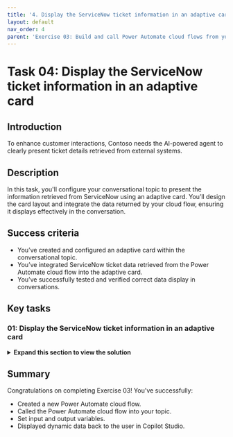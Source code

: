 ```yaml
---
title: '4. Display the ServiceNow ticket information in an adaptive card'
layout: default
nav_order: 4
parent: 'Exercise 03: Build and call Power Automate cloud flows from your agent'
---
```


# Task 04: Display the ServiceNow ticket information in an adaptive card

## Introduction

To enhance customer interactions, Contoso needs the AI-powered agent to clearly present ticket details retrieved from external systems.

## Description

In this task, you'll configure your conversational topic to present the information retrieved from ServiceNow using an adaptive card. You’ll design the card layout and integrate the data returned by your cloud flow, ensuring it displays effectively in the conversation.

## Success criteria

-   You’ve created and configured an adaptive card within the conversational topic.
-   You’ve integrated ServiceNow ticket data retrieved from the Power Automate cloud flow into the adaptive card.
-   You’ve successfully tested and verified correct data display in conversations.


## Key tasks

### 01: Display the ServiceNow ticket information in an adaptive card

<details markdown="block"> 
  <summary><strong>Expand this section to view the solution</strong></summary> 

1. Select the message in your **Message** node, then select the delete icon in the upper-right part of the node's text box. 

	![yvxebcmk.jpg](../../media/yvxebcmk.jpg)

1. In the **Message** node, select **Add**, then select **Adaptive card**.

	![4ay5kedf.jpg](../../media/4ay5kedf.jpg)

1. Select **JSON card**, then select **Formula** so that you can make the adaptive card dynamic and author it in the Power Fx language.

	![0y925b4k.jpg](../../media/0y925b4k.jpg)

1. Replace the text in the text box with this Power Fx formula which contains the references to the ServiceNow ticket information.

    ```json
    {
    type: "AdaptiveCard",
    version: "1.5",
    body: [
    	{
    	type: "ColumnSet",
    	columns: [
    		{
    		type: "Column",
    		width: "auto",
    		items: [
    			{
    			type: "Image",
    			url: "https://www.servicenow.com/community/s/legacyfs/online/avatars_servicenow/1f66cb9fdb3ee3c0107d5583ca961942.jpg",
    			size: "Small",
    			style: "Person"
    			}
    		]
    		},
    		{
    		type: "Column",
    		width: "stretch",
    		items: [
    			{
    			type: "TextBlock",
    			text: Topic.SNTicketInfoParsed.short_description,
    			weight: "Bolder",
    			size: "Large",
    			wrap: true,
    			color: "Attention",
    			horizontalAlignment: "Left"
    			}
    		],
    		verticalContentAlignment: "Center",
    		horizontalAlignment: "Center"
    		}
    	]
    	},
    	{
    	type: "TextBlock",
    	text: Topic.SNTicketInfoParsed.description,
    	weight: "Lighter",
    	wrap: true
    	},
    	{
    	type: "FactSet",
    	facts: [
    		{
    		title: "Number:",
    		value: Topic.SNTicketInfoParsed.number
    		},
    		{
    		title: "State:",
    		value: Topic.SNTicketInfoParsed.state
    		},
    		{
    		title: "Priority:",
    		value: Topic.SNTicketInfoParsed.priority
    		},
    		{
    		title: "Impact:",
    		value: Topic.SNTicketInfoParsed.impact
    		},
    		{
    		title: "Urgency:",
    		value: Topic.SNTicketInfoParsed.urgency
    		},
    		{
    		title: "Category:",
    		value: Topic.SNTicketInfoParsed.category
    		},
    		{
    		title: "Subcategory:",
    		value: Topic.SNTicketInfoParsed.subcategory
    		},
    		{
    		title: "Caller ID:",
    		value: Topic.SNTicketInfoParsed.caller_id
    		},
    		{
    		title: "Opened By:",
    		value: Topic.SNTicketInfoParsed.opened_by
    		},
    		{
    		title: "Opened At:",
    		value: Topic.SNTicketInfoParsed.opened_at
    		}
    	],
    	spacing: "Small"
    	},
    	{
    	type: "TextBlock",
    	text: "Comments and notes:",
    	weight: "Bolder",
    	size: "Medium",
    	wrap: true
    	},
    	{
    	type: "TextBlock",
    	text: Topic.SNTicketInfoParsed.comments_and_work_notes,
    	wrap: true,
    	size: "Small"
    	}
    ],
    actions: [
    	{
    	type: "Action.OpenUrl",
    	title: "Update Ticket",
    	url: "https://dev204932.service-now.com/nav_to.do?uri=incident.do?sys_id=" & Topic.SNTicketInfoParsed.sys_id & "%26sysparm_view=ess"
    	}
    ],
    '$schema': "http://adaptivecards.io/schemas/adaptive-card.json"
    }
    
    ```

	![qrzzhy7x.jpg](../../media/qrzzhy7x.jpg)

1. Select **Save** in the upper-right part of the canvas to save the topic.

1. Select the refresh icon in the upper-right corner of the **Test your agent** pane to start a new conversation.

1. Test it out by entering the following prompt :

	```
	What's the latest on ticket INC0007001?
	```

	![xbu5dvvg.jpg](../../media/xbu5dvvg.jpg)

</details>

## Summary

Congratulations on completing Exercise 03! You've successfully:

- Created a new Power Automate cloud flow.
- Called the Power Automate cloud flow into your topic.
- Set input and output variables.
- Displayed dynamic data back to the user in Copilot Studio.
